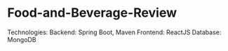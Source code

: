 # Food-and-Beverage-Review

Technologies:
Backend: Spring Boot, Maven
Frontend: ReactJS
Database: MongoDB
